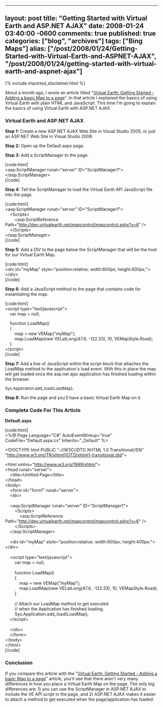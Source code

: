   ---
  layout: post
  title: "Getting Started with Virtual Earth and ASP.NET AJAX"
  date: 2008-01-24 03:40:00 -0600
  comments: true
  published: true
  categories: ["blog", "archives"]
  tags: ["Bing Maps"]
  alias: ["/post/2008/01/24/Getting-Started-with-Virtual-Earth-and-ASPNET-AJAX", "/post/2008/01/24/getting-started-with-virtual-earth-and-aspnet-ajax"]
  ---
<!-- more -->
{% include imported_disclaimer.html %}
<p>
About a month ago, I wrote an article titled &quot;<a href="/Blog/Post.aspx?PostID=1435">Virtual Earth: Getting Started - Adding a basic Map to a page</a>&quot;. In that article I explained the basics of using Virtual Earth with plain HTML and JavaScript. This time I&#39;m going to explain the basics of using Virtual Earth with ASP.NET AJAX. 
</p>
<h3>Virtual Earth and ASP.NET AJAX</h3>
<p>
<strong>Step 1:</strong> Create a new ASP.NET AJAX Web Site in Visual Studio 2005, or just an ASP.NET Web Site in Visual Studio 2008. 
</p>
<p>
<strong>Step 2:</strong> Open up the Default.aspx page. 
</p>
<p>
<strong>Step 3:</strong> Add a ScriptManager to the page. 
</p>
<p>
[code:html]<br />
&lt;asp:ScriptManager runat=&quot;server&quot; ID=&quot;ScriptManager1&quot;&gt;&lt;/asp:ScriptManager&gt;<br />
[/code]<font size="2" color="#0000ff"></font>
</p>
<p>
<strong>Step 4:</strong> Tell the ScriptManager to load the Virtual Earth API JavaScript file into the page. 
</p>
<p>
[code:html]<br />
&lt;asp:ScriptManager runat=&quot;server&quot; ID=&quot;ScriptManager1&quot;&gt;<br />
&nbsp;&nbsp;&nbsp; &lt;Scripts&gt;<br />
&nbsp;&nbsp;&nbsp;&nbsp;&nbsp;&nbsp;&nbsp; &lt;asp:ScriptReference Path=&quot;<a href="http://dev.virtualearth.net/mapcontrol/mapcontrol.ashx?v=6">http://dev.virtualearth.net/mapcontrol/mapcontrol.ashx?v=6</a>&quot; /&gt;<br />
&nbsp;&nbsp;&nbsp; &lt;/Scripts&gt;<br />
&lt;/asp:ScriptManager&gt;<br />
[/code]
</p>
<p>
<strong>Step 5:</strong> Add a DIV to the page below the ScriptManager&nbsp;that will be the host for our Virtual Earth Map.
</p>
<p>
[code:html]<br />
&lt;div id=&quot;myMap&quot; style=&quot;position:relative; width:600px; height:400px;&quot;&gt;&lt;/div&gt;<br />
[/code]
</p>
<p>
<strong>Step 6:</strong> Add a JavaScript method to the page that contains code for instantiating the map.
</p>
<p>
[code:html]<br />
&lt;script type=&quot;text/javascript&quot;&gt;<br />
&nbsp;&nbsp;&nbsp; var map = null;
</p>
<p>
&nbsp;&nbsp;&nbsp; function LoadMap()<br />
&nbsp;&nbsp;&nbsp; {<br />
&nbsp;&nbsp;&nbsp;&nbsp;&nbsp;&nbsp;&nbsp; map = new VEMap(&quot;myMap&quot;);<br />
&nbsp;&nbsp;&nbsp;&nbsp;&nbsp;&nbsp;&nbsp; map.LoadMap(new VELatLong(47.6, -122.33), 10, VEMapStyle.Road);<br />
&nbsp;&nbsp;&nbsp; }<br />
&lt;/script&gt;<br />
[/code]
</p>
<p>
<strong>Step 7:</strong> Add a line of JavaScript within the script block that attaches the LoadMap method to the application&#39;s load event. With this in place the map will get loaded once the&nbsp;asp.net ajax&nbsp;application has finished loading within the browser. 
</p>
<font size="2">
<p>
Sys.Application.add_load(LoadMap); 
</p>
</font>
<p>
<strong>Step 8:</strong> Run the page and you&#39;ll have a basic Virtual Earth Map on it. 
</p>
<h3>Complete Code For This Article</h3>
<p>
<strong>Default.aspx</strong> 
</p>
<p>
[code:html]<br />
&lt;%@ Page Language=&quot;C#&quot; AutoEventWireup=&quot;true&quot;&nbsp; CodeFile=&quot;Default.aspx.cs&quot; Inherits=&quot;_Default&quot; %&gt; 
</p>
<p>
&lt;!DOCTYPE html PUBLIC &quot;-//W3C//DTD XHTML 1.0 Transitional//EN&quot; &quot;<a href="http://www.w3.org/TR/xhtml1/DTD/xhtml1-transitional.dtd">http://www.w3.org/TR/xhtml1/DTD/xhtml1-transitional.dtd</a>&quot;&gt; 
</p>
<p>
&lt;html xmlns=&quot;<a href="http://www.w3.org/1999/xhtml">http://www.w3.org/1999/xhtml</a>&quot;&gt;<br />
&lt;head runat=&quot;server&quot;&gt;<br />
&nbsp;&nbsp;&nbsp; &lt;title&gt;Untitled Page&lt;/title&gt;<br />
&lt;/head&gt;<br />
&lt;body&gt;<br />
&nbsp;&nbsp;&nbsp; &lt;form id=&quot;form1&quot; runat=&quot;server&quot;&gt;<br />
&nbsp;&nbsp;&nbsp; &lt;div&gt;<br />
&nbsp;&nbsp;&nbsp; <br />
&nbsp;&nbsp;&nbsp; &lt;asp:ScriptManager runat=&quot;server&quot; ID=&quot;ScriptManager1&quot;&gt;<br />
&nbsp;&nbsp;&nbsp;&nbsp;&nbsp;&nbsp;&nbsp; &lt;Scripts&gt;<br />
&nbsp;&nbsp;&nbsp;&nbsp;&nbsp;&nbsp;&nbsp;&nbsp;&nbsp;&nbsp;&nbsp; &lt;asp:ScriptReference Path=&quot;<a href="http://dev.virtualearth.net/mapcontrol/mapcontrol.ashx?v=6">http://dev.virtualearth.net/mapcontrol/mapcontrol.ashx?v=6</a>&quot; /&gt;<br />
&nbsp;&nbsp;&nbsp;&nbsp;&nbsp;&nbsp;&nbsp; &lt;/Scripts&gt;<br />
&nbsp;&nbsp;&nbsp; &lt;/asp:ScriptManager&gt;<br />
&nbsp;&nbsp;&nbsp; <br />
&nbsp;&nbsp;&nbsp; &lt;div id=&quot;myMap&quot; style=&quot;position:relative; width:600px; height:400px;&quot;&gt;&lt;/div&gt;<br />
&nbsp;&nbsp;&nbsp; <br />
&nbsp;&nbsp;&nbsp; &lt;script type=&quot;text/javascript&quot;&gt;<br />
&nbsp;&nbsp;&nbsp;&nbsp;&nbsp;&nbsp;&nbsp; var map = null;<br />
&nbsp;&nbsp;&nbsp;&nbsp;&nbsp;&nbsp;&nbsp; <br />
&nbsp;&nbsp;&nbsp;&nbsp;&nbsp;&nbsp;&nbsp; function LoadMap()<br />
&nbsp;&nbsp;&nbsp;&nbsp;&nbsp;&nbsp;&nbsp; {<br />
&nbsp;&nbsp;&nbsp;&nbsp;&nbsp;&nbsp;&nbsp;&nbsp;&nbsp;&nbsp;&nbsp; map = new VEMap(&quot;myMap&quot;);<br />
&nbsp;&nbsp;&nbsp;&nbsp;&nbsp;&nbsp;&nbsp;&nbsp;&nbsp;&nbsp;&nbsp; map.LoadMap(new VELatLong(47.6, -122.33), 10, VEMapStyle.Road);<br />
&nbsp;&nbsp;&nbsp;&nbsp;&nbsp;&nbsp;&nbsp; }<br />
&nbsp;&nbsp;&nbsp;&nbsp;&nbsp;&nbsp;&nbsp; <br />
&nbsp;&nbsp;&nbsp;&nbsp;&nbsp;&nbsp;&nbsp; // Attach our LoadMap method to get executed<br />
&nbsp;&nbsp;&nbsp;&nbsp;&nbsp;&nbsp;&nbsp; // when the Application has finished loading.<br />
&nbsp;&nbsp;&nbsp;&nbsp;&nbsp;&nbsp;&nbsp; Sys.Application.add_load(LoadMap);<br />
&nbsp;&nbsp;&nbsp; &lt;/script&gt;<br />
&nbsp;&nbsp;&nbsp; <br />
&nbsp;&nbsp;&nbsp; &lt;/div&gt;<br />
&nbsp;&nbsp;&nbsp; &lt;/form&gt;<br />
&lt;/body&gt;<br />
&lt;/html&gt;<br />
[/code] 
</p>
<h3>Conclusion</h3>
<p>
If you compare this article with the &quot;<a href="/Blog/Post.aspx?PostID=1435">Virtual Earth: Getting Started - Adding a basic Map to a page</a>&quot; article, you&#39;ll see that there aren&#39;t very many differences in how you place a Virtual Earth Map on the page. The only big differences are: 1) you can use the ScriptManager in ASP.NET AJAX to include the VE API script in the page, and 2) ASP.NET AJAX makes it easier to attach&nbsp;a method to get executed when the page/application has loaded. 
</p>
